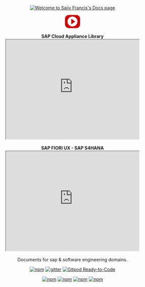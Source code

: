 <p align="center">
  <a href="https://sajivfrancis.github.io/docs/"><img src="https://sajivfrancis.github.io/docs/images/cover.jpg" style="max-height: auto; max-width: 100%;" alt="Welcome to Sajiv Francis's Docs page"></a>
</p>

<p align="center">
  <a href="https://sajivfrancis.github.io">
    <img alt="sajivfrancis" src="./images/icon.png" style="max-height: 48px; max-width: 48px;">
  </a>
</p>

<p align="center">
<b> SAP Cloud Appliance Library </b>
  <iframe width="420" height="315"
    src="https://www.youtube.com/embed/PZIKgMat8Fw">
  </iframe>
</p>

<p align="center">
<b> SAP FIORI UX - SAP S4HANA </b>
  <iframe width="420" height="315"
    src="https://www.youtube.com/embed/zhAdO__hfXI">
  </iframe>
</p>

<p align="center">
  Documents for sap & software engineering domains.
</p>

<p align="center">
  <a href="https://www.npmjs.com"><img alt="npm" src="https://img.shields.io/npm/v/docsify.svg?style=flat-square"></a>
  <a href="https://gitter.im"><img alt="gitter" src="https://img.shields.io/gitter/room/docsifyjs/docsify.svg?style=flat-square"></a>
  <a href="https://gitpod.io"><img src="https://img.shields.io/badge/Gitpod-ready--to--code-blue?logo=gitpod" alt="Gitpod Ready-to-Code"></a>
</p>

<p align="center">
<a href="https://sajivfrancis.com/"><img alt="npm" src="https://img.shields.io/badge/-HOME-red"></a>
<a href="https://docs.sajivfrancis.com/"><img alt="npm" src="https://img.shields.io/badge/-DOCS-brightgreen"></a>
<a href="https://sajivfrancis.github.io/blog/"><img alt="npm" src="https://img.shields.io/badge/-BLOG-orange"></a>
<a href="https://codesnippets.sajivfrancis.com/"><img alt="npm" src="https://img.shields.io/badge/-CODESNIPPETS-greenOh"></a>
</p>

<p align="center">
<style> #disqus_thread { display: none}</style>
